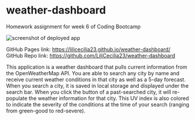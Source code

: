 # weather-dashboard
Homework assignment for week 6 of Coding Bootcamp

<img src="./assets/screenshot7" alt="screenshot of deployed app">

GitHub Pages link: https://lilicecilia23.github.io/weather-dashboard/
<br>
GitHub Repo link: https://github.com/LiliCecilia23/weather-dashboard

This application is a weather dashboard that pulls current information from the OpenWeatherMap
API. You are able to search any city by name and receive current weather conditions in that city
as well as a 5-day forecast. When you search a city, it is saved in local storage and displayed under
the search bar. When you click the button of a past-searched city, it will re-populate the weather
information for that city. This UV index is also colored to indicate the severity of the conditions
at the time of your search (ranging from green-good to red-severe).
